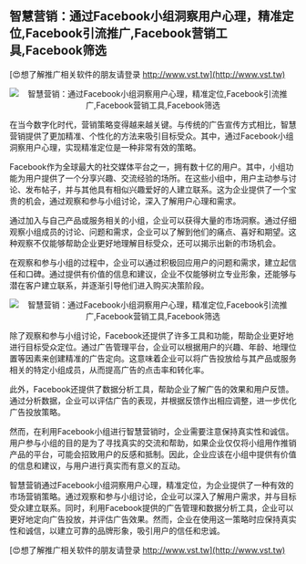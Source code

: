 ## **智慧营销：通过Facebook小组洞察用户心理，精准定位,Facebook引流推广,Facebook营销工具,Facebook筛选**

[😍想了解推广相关软件的朋友请登录 http://www.vst.tw](http://www.vst.tw)

 <center><img src="https://vst.tw/MP4/tuiguang/png/2.png" alt="智慧营销：通过Facebook小组洞察用户心理，精准定位,Facebook引流推广,Facebook营销工具,Facebook筛选"></center>

在当今数字化时代，营销策略变得越来越关键。与传统的广告宣传方式相比，智慧营销提供了更加精准、个性化的方法来吸引目标受众。其中，通过Facebook小组洞察用户心理，实现精准定位是一种非常有效的策略。

Facebook作为全球最大的社交媒体平台之一，拥有数十亿的用户。其中，小组功能为用户提供了一个分享兴趣、交流经验的场所。在这些小组中，用户主动参与讨论、发布帖子，并与其他具有相似兴趣爱好的人建立联系。这为企业提供了一个宝贵的机会，通过观察和参与小组讨论，深入了解用户心理和需求。

通过加入与自己产品或服务相关的小组，企业可以获得大量的市场洞察。通过仔细观察小组成员的讨论、问题和需求，企业可以了解到他们的痛点、喜好和期望。这种观察不仅能够帮助企业更好地理解目标受众，还可以揭示出新的市场机会。

在观察和参与小组的过程中，企业可以通过积极回应用户的问题和需求，建立起信任和口碑。通过提供有价值的信息和建议，企业不仅能够树立专业形象，还能够与潜在客户建立联系，并逐渐引导他们进入购买决策阶段。

 <center><img src="https://vst.tw/MP4/tuiguang/png/0.png" alt="智慧营销：通过Facebook小组洞察用户心理，精准定位,Facebook引流推广,Facebook营销工具,Facebook筛选"></center>

除了观察和参与小组讨论，Facebook还提供了许多工具和功能，帮助企业更好地进行目标受众定位。通过广告管理平台，企业可以根据用户的兴趣、年龄、地理位置等因素来创建精准的广告定向。这意味着企业可以将广告投放给与其产品或服务相关的特定小组成员，从而提高广告的点击率和转化率。

此外，Facebook还提供了数据分析工具，帮助企业了解广告的效果和用户反馈。通过分析数据，企业可以评估广告的表现，并根据反馈作出相应调整，进一步优化广告投放策略。

然而，在利用Facebook小组进行智慧营销时，企业需要注意保持真实性和诚信。用户参与小组的目的是为了寻找真实的交流和帮助，如果企业仅仅将小组用作推销产品的平台，可能会招致用户的反感和抵制。因此，企业应该在小组中提供有价值的信息和建议，与用户进行真实而有意义的互动。

智慧营销通过Facebook小组洞察用户心理，精准定位，为企业提供了一种有效的市场营销策略。通过观察和参与小组讨论，企业可以深入了解用户需求，并与目标受众建立联系。同时，利用Facebook提供的广告管理和数据分析工具，企业可以更好地定向广告投放，并评估广告效果。然而，企业在使用这一策略时应保持真实性和诚信，以建立可靠的品牌形象，吸引用户的信任和忠诚。

[😍想了解推广相关软件的朋友请登录 http://www.vst.tw](http://www.vst.tw)



